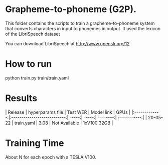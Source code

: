 # Grapheme-to-phoneme (G2P).
This folder contains the scripts to train a grapheme-to-phoneme system
that converts characters in input to phonemes in output. It used the 
lexicon of the LibriSpeech dataset

You can download LibriSpeech at http://www.openslr.org/12

# How to run
python train.py train/train.yaml

# Results

| Release | hyperparams file | Test WER | Model link | GPUs |
|:-------------:|:---------------------------:| -----:| -----:| --------:| :-----------:|
| 20-05-22 | train.yaml | 3.08 | Not Available | 1xV100 32GB |


# Training Time
About N for each epoch with a TESLA V100.
